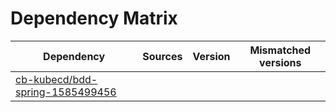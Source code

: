 # Dependency Matrix

Dependency | Sources | Version | Mismatched versions
---------- | ------- | ------- | -------------------
[cb-kubecd/bdd-spring-1585499456](https://github.com/cb-kubecd/bdd-spring-1585499456.git) |  | []() | 
